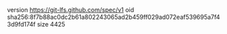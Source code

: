 version https://git-lfs.github.com/spec/v1
oid sha256:8f7b88ac0dc2b61a802243065ad2b459ff029ad072eaf539695a7f43d9fd174f
size 4425
